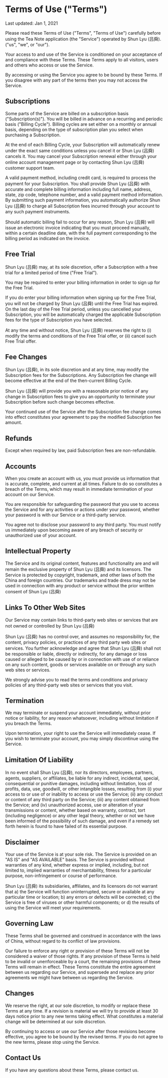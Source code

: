 # Terms of Use ("Terms")

Last updated: Jan 1, 2021

Please read these Terms of Use ("Terms", "Terms of Use") carefully before using the Tea Note application (the "Service") operated by Shun Lyu (吕舜). ("us", "we", or "our").

Your access to and use of the Service is conditioned on your acceptance of and compliance with these Terms. These Terms apply to all visitors, users and others who access or use the Service.

By accessing or using the Service you agree to be bound by these Terms. If you disagree with any part of the terms then you may not access the Service.

## Subscriptions

Some parts of the Service are billed on a subscription basis ("Subscription(s)"). You will be billed in advance on a recurring and periodic basis ("Billing Cycle"). Billing cycles are set either on a monthly or annual basis, depending on the type of subscription plan you select when purchasing a Subscription.

At the end of each Billing Cycle, your Subscription will automatically renew under the exact same conditions unless you cancel it or Shun Lyu (吕舜) cancels it. You may cancel your Subscription renewal either through your online account management page or by contacting Shun Lyu (吕舜) customer support team.

A valid payment method, including credit card, is required to process the payment for your Subscription. You shall provide Shun Lyu (吕舜) with accurate and complete billing information including full name, address, state, zip code, telephone number, and a valid payment method information. By submitting such payment information, you automatically authorize Shun Lyu (吕舜) to charge all Subscription fees incurred through your account to any such payment instruments.

Should automatic billing fail to occur for any reason, Shun Lyu (吕舜) will issue an electronic invoice indicating that you must proceed manually, within a certain deadline date, with the full payment corresponding to the billing period as indicated on the invoice.

## Free Trial

Shun Lyu (吕舜) may, at its sole discretion, offer a Subscription with a free trial for a limited period of time ("Free Trial").

You may be required to enter your billing information in order to sign up for the Free Trial.

If you do enter your billing information when signing up for the Free Trial, you will not be charged by Shun Lyu (吕舜) until the Free Trial has expired. On the last day of the Free Trial period, unless you cancelled your Subscription, you will be automatically charged the applicable Subscription fees for the type of Subscription you have selected.

At any time and without notice, Shun Lyu (吕舜) reserves the right to (i) modify the terms and conditions of the Free Trial offer, or (ii) cancel such Free Trial offer.

## Fee Changes

Shun Lyu (吕舜), in its sole discretion and at any time, may modify the Subscription fees for the Subscriptions. Any Subscription fee change will become effective at the end of the then-current Billing Cycle.

Shun Lyu (吕舜) will provide you with a reasonable prior notice of any change in Subscription fees to give you an opportunity to terminate your Subscription before such change becomes effective.

Your continued use of the Service after the Subscription fee change comes into effect constitutes your agreement to pay the modified Subscription fee amount.

## Refunds

Except when required by law, paid Subscription fees are non-refundable.

## Accounts

When you create an account with us, you must provide us information that is accurate, complete, and current at all times. Failure to do so constitutes a breach of the Terms, which may result in immediate termination of your account on our Service.

You are responsible for safeguarding the password that you use to access the Service and for any activities or actions under your password, whether your password is with our Service or a third-party service.

You agree not to disclose your password to any third party. You must notify us immediately upon becoming aware of any breach of security or unauthorized use of your account.

## Intellectual Property

The Service and its original content, features and functionality are and will remain the exclusive property of Shun Lyu (吕舜) and its licensors. The Service is protected by copyright, trademark, and other laws of both the China and foreign countries. Our trademarks and trade dress may not be used in connection with any product or service without the prior written consent of Shun Lyu (吕舜)

## Links To Other Web Sites

Our Service may contain links to third-party web sites or services that are not owned or controlled by Shun Lyu (吕舜)

Shun Lyu (吕舜) has no control over, and assumes no responsibility for, the content, privacy policies, or practices of any third party web sites or services. You further acknowledge and agree that Shun Lyu (吕舜) shall not be responsible or liable, directly or indirectly, for any damage or loss caused or alleged to be caused by or in connection with use of or reliance on any such content, goods or services available on or through any such web sites or services.

We strongly advise you to read the terms and conditions and privacy policies of any third-party web sites or services that you visit.

## Termination

We may terminate or suspend your account immediately, without prior notice or liability, for any reason whatsoever, including without limitation if you breach the Terms.

Upon termination, your right to use the Service will immediately cease. If you wish to terminate your account, you may simply discontinue using the Service.

## Limitation Of Liability

In no event shall Shun Lyu (吕舜), nor its directors, employees, partners, agents, suppliers, or affiliates, be liable for any indirect, incidental, special, consequential or punitive damages, including without limitation, loss of profits, data, use, goodwill, or other intangible losses, resulting from (i) your access to or use of or inability to access or use the Service; (ii) any conduct or content of any third party on the Service; (iii) any content obtained from the Service; and (iv) unauthorized access, use or alteration of your transmissions or content, whether based on warranty, contract, tort (including negligence) or any other legal theory, whether or not we have been informed of the possibility of such damage, and even if a remedy set forth herein is found to have failed of its essential purpose.

## Disclaimer

Your use of the Service is at your sole risk. The Service is provided on an "AS IS" and "AS AVAILABLE" basis. The Service is provided without warranties of any kind, whether express or implied, including, but not limited to, implied warranties of merchantability, fitness for a particular purpose, non-infringement or course of performance.

Shun Lyu (吕舜) its subsidiaries, affiliates, and its licensors do not warrant that a) the Service will function uninterrupted, secure or available at any particular time or location; b) any errors or defects will be corrected; c) the Service is free of viruses or other harmful components; or d) the results of using the Service will meet your requirements.

## Governing Law

These Terms shall be governed and construed in accordance with the laws of China, without regard to its conflict of law provisions.

Our failure to enforce any right or provision of these Terms will not be considered a waiver of those rights. If any provision of these Terms is held to be invalid or unenforceable by a court, the remaining provisions of these Terms will remain in effect. These Terms constitute the entire agreement between us regarding our Service, and supersede and replace any prior agreements we might have between us regarding the Service.

## Changes

We reserve the right, at our sole discretion, to modify or replace these Terms at any time. If a revision is material we will try to provide at least 30 days notice prior to any new terms taking effect. What constitutes a material change will be determined at our sole discretion.

By continuing to access or use our Service after those revisions become effective, you agree to be bound by the revised terms. If you do not agree to the new terms, please stop using the Service.

## Contact Us

If you have any questions about these Terms, please contact us.
